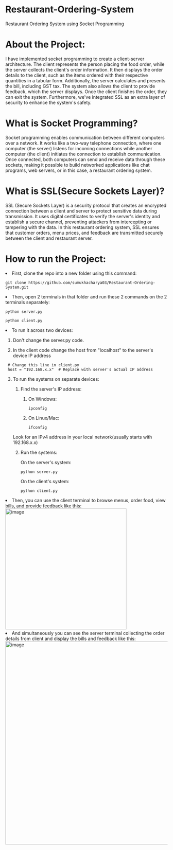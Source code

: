 # Restaurant-Ordering-System
Restaurant Ordering System using Socket Programming

# About the Project:

I have implemented socket programming to create a client-server architecture. The client represents the person placing the food order, while the server collects the client's order information. It then displays the order details to the client, such as the items ordered with their respective quantities in a tabular form. Additionally, the server calculates and presents the bill, including GST tax. The system also allows the client to provide feedback, which the server displays. Once the client finishes the order, they can exit the system. Furthermore, we've integrated SSL as an extra layer of security to enhance the system's safety.

# What is Socket Programming?
Socket programming enables communication between different computers over a network. It works like a two-way telephone connection, where one computer (the server) listens for incoming connections while another computer (the client) initiates the connection to establish communication. Once connected, both computers can send and receive data through these sockets, making it possible to build networked applications like chat programs, web servers, or in this case, a restaurant ordering system.

# What is SSL(Secure Sockets Layer)?
SSL (Secure Sockets Layer) is a security protocol that creates an encrypted connection between a client and server to protect sensitive data during transmission. It uses digital certificates to verify the server's identity and establish a secure channel, preventing attackers from intercepting or tampering with the data. In this restaurant ordering system, SSL ensures that customer orders, menu prices, and feedback are transmitted securely between the client and restaurant server.

# How to run the Project:

<li>
  First, clone the repo into a new folder using this command:

  
  ```git bash
  git clone https://github.com/sumukhacharya03/Restaurant-Ordering-System.git
```
</li>

<li>
  Then, open 2 terminals in that folder and run these 2 commands on the 2 terminals separately:


  ```git bash
  python server.py
  ```

```git bash
python client.py
  ```
</li>

<li>
  To run it across two devices:
  
  1. Don't change the server.py code.
    
  2. In the client code change the host from "localhost" to the server's device IP address
  
 ```git bash
  # Change this line in client.py
  host = "192.168.x.x"  # Replace with server's actual IP address
  ```

  3. To run the systems on separate devices:
     
       1. Find the server's IP address:
          1. On Windows:
             ```git bash
             ipconfig
             ```
             
          2. On Linux/Mac:
             ```git bash
             ifconfig
             ```

      Look for an IPv4 address in your local network(usually starts with 192.168.x.x)
     
     2. Run the systems:

        On the server's system:
        
        ```git bash
        python server.py
        ```

        On the client's system:

        ```git bash
        python client.py
        ```
</li>

<li>
  Then, you can use the client terminal to browse menus, order food, view bills, and provide feedback like this: <br/>
  
  <img width="376" alt="image" src="https://github.com/user-attachments/assets/26a8e396-7850-4ce8-a903-a584445cec62" />

</li>

<li>
  And simultaneously you can see the server terminal collecting the order details from client and display the bills and feedback like this:
  
  <img width="632" alt="image" src="https://github.com/user-attachments/assets/93f6687a-6644-4a75-8b34-2e26e4772c20" />

</li>

